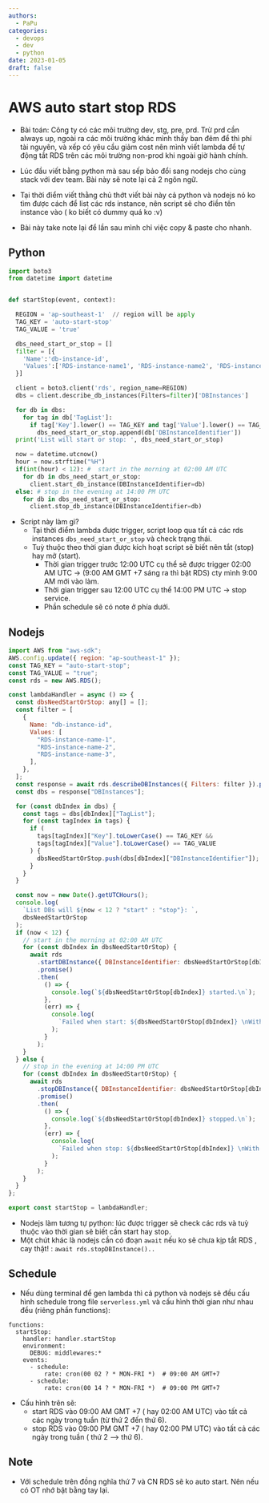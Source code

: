 ```yaml
---
authors:
  - PaPu
categories:
  - devops
  - dev
  - python
date: 2023-01-05
draft: false
---
```


# AWS auto start stop RDS

- Bài toán: Công ty có các môi trường dev, stg, pre, prd. Trừ prd cần always up, ngoài ra các môi trường khác mình thấy ban đêm để thì phí tài nguyên, và xếp có yêu cầu giảm cost nên mình viết lambda để tự động tắt RDS trên các môi trường non-prod khi ngoài giờ hành chính.

<!-- more -->

- Lúc đầu viết bằng python mà sau sếp bảo đổi sang nodejs cho cùng stack với dev team. Bài này sẽ note lại cả 2 ngôn ngữ.

- Tại thời điểm viết thằng chủ thớt viết bài này cả python và nodejs nó ko tìm được cách để list các rds instance, nên script sẽ cho điền tên instance vào ( ko biết có dummy quá ko :v)
- Bài này take note lại để lần sau mình chỉ việc copy & paste cho nhanh.

## Python

```python linenums="1"
import boto3
from datetime import datetime


def startStop(event, context):

  REGION = 'ap-southeast-1'  // region will be apply
  TAG_KEY = 'auto-start-stop'
  TAG_VALUE = 'true'

  dbs_need_start_or_stop = []
  filter = [{
    'Name':'db-instance-id',
    'Values':['RDS-instance-name1', 'RDS-instance-name2', 'RDS-instance-name3']
  }]

  client = boto3.client('rds', region_name=REGION)
  dbs = client.describe_db_instances(Filters=filter)['DBInstances']

  for db in dbs:
    for tag in db['TagList']:
      if tag['Key'].lower() == TAG_KEY and tag['Value'].lower() == TAG_VALUE:
        dbs_need_start_or_stop.append(db['DBInstanceIdentifier'])
  print('List will start or stop: ', dbs_need_start_or_stop)

  now = datetime.utcnow()
  hour = now.strftime("%H")
  if(int(hour) < 12): #  start in the morning at 02:00 AM UTC
    for db in dbs_need_start_or_stop:
      client.start_db_instance(DBInstanceIdentifier=db)
  else: # stop in the evening at 14:00 PM UTC
    for db in dbs_need_start_or_stop:
      client.stop_db_instance(DBInstanceIdentifier=db)
```

- Script này làm gì?
  - Tại thời điểm lambda được trigger, script loop qua tất cả các rds instances `dbs_need_start_or_stop` và check trạng thái.
  - Tuỳ thuộc theo thời gian được kích hoạt script sẽ biết nên tắt (stop) hay mở (start).
    - Thời gian trigger trước 12:00 UTC cụ thể sẽ được trigger 02:00 AM UTC -> (9:00 AM GMT +7 sáng ra thì bật RDS) cty mình 9:00 AM mới vào làm.
    - Thời gian trigger sau 12:00 UTC cụ thể 14:00 PM UTC -> stop service.
    - Phần schedule sẽ có note ở phía dưới.

## Nodejs

```javascript linenums="1"
import AWS from "aws-sdk";
AWS.config.update({ region: "ap-southeast-1" });
const TAG_KEY = "auto-start-stop";
const TAG_VALUE = "true";
const rds = new AWS.RDS();

const lambdaHandler = async () => {
  const dbsNeedStartOrStop: any[] = [];
  const filter = [
    {
      Name: "db-instance-id",
      Values: [
        "RDS-instance-name-1",
        "RDS-instance-name-2",
        "RDS-instance-name-3",
      ],
    },
  ];
  const response = await rds.describeDBInstances({ Filters: filter }).promise();
  const dbs = response["DBInstances"];

  for (const dbIndex in dbs) {
    const tags = dbs[dbIndex]["TagList"];
    for (const tagIndex in tags) {
      if (
        tags[tagIndex]["Key"].toLowerCase() == TAG_KEY &&
        tags[tagIndex]["Value"].toLowerCase() == TAG_VALUE
      ) {
        dbsNeedStartOrStop.push(dbs[dbIndex]["DBInstanceIdentifier"]);
      }
    }
  }

  const now = new Date().getUTCHours();
  console.log(
    `List DBs will ${now < 12 ? "start" : "stop"}: `,
    dbsNeedStartOrStop
  );
  if (now < 12) {
    // start in the morning at 02:00 AM UTC
    for (const dbIndex in dbsNeedStartOrStop) {
      await rds
        .startDBInstance({ DBInstanceIdentifier: dbsNeedStartOrStop[dbIndex] })
        .promise()
        .then(
          () => {
            console.log(`${dbsNeedStartOrStop[dbIndex]} started.\n`);
          },
          (err) => {
            console.log(
              `Failed when start: ${dbsNeedStartOrStop[dbIndex]} \nWith error: ${err}.\n`
            );
          }
        );
    }
  } else {
    // stop in the evening at 14:00 PM UTC
    for (const dbIndex in dbsNeedStartOrStop) {
      await rds
        .stopDBInstance({ DBInstanceIdentifier: dbsNeedStartOrStop[dbIndex] })
        .promise()
        .then(
          () => {
            console.log(`${dbsNeedStartOrStop[dbIndex]} stopped.\n`);
          },
          (err) => {
            console.log(
              `Failed when stop: ${dbsNeedStartOrStop[dbIndex]} \nWith error: ${err}.\n`
            );
          }
        );
    }
  }
};

export const startStop = lambdaHandler;
```

- Nodejs làm tương tự python: lúc được trigger sẽ check các rds và tuỳ thuộc vào thời gian sẽ biết cần start hay stop.
- Một chút khác là nodejs cần có đoạn `await` nếu ko sẽ chưa kịp tắt RDS , cay thật! : `await rds.stopDBInstance()..`

## Schedule

- Nếu dùng terminal để gen lambda thì cả python và nodejs sẽ đều cấu hình schedule trong file `serverless.yml` và cấu hình thời gian như nhau đều (riêng phần functions):

```linenums="1"
functions:
  startStop:
    handler: handler.startStop
    environment:
      DEBUG: middlewares:*
    events:
      - schedule:
          rate: cron(00 02 ? * MON-FRI *)  # 09:00 AM GMT+7
      - schedule:
          rate: cron(00 14 ? * MON-FRI *)  # 09:00 PM GMT+7
```

- Cấu hình trên sẽ:
  - start RDS vào 09:00 AM GMT +7 ( hay 02:00 AM UTC) vào tất cả các ngày trong tuần (từ thứ 2 đến thứ 6).
  - stop RDS vào 09:00 PM GMT +7 ( hay 02:00 PM UTC) vào tất cả các ngày trong tuần ( thứ 2 --> thứ 6).

## Note

- Với schedule trên đồng nghĩa thứ 7 và CN RDS sẽ ko auto start. Nên nếu có OT nhớ bật bằng tay lại.
